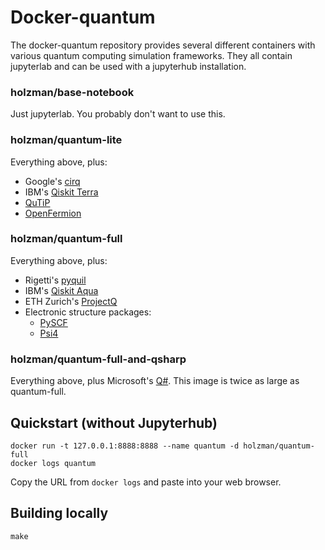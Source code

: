 # Docker-quantum

The docker-quantum repository provides several different containers with various
quantum computing simulation frameworks. They all contain jupyterlab and can be used
with a jupyterhub installation.

### holzman/base-notebook

Just jupyterlab. You probably don't want to use this.

### holzman/quantum-lite

Everything above, plus:

* Google's [cirq](https://github.com/quantumlib/cirq)
* IBM's [Qiskit Terra](https://qiskit.org/terra)
* [QuTiP](https://qutip.org)
* [OpenFermion](https://github.com/quantumlib/OpenFermion)


### holzman/quantum-full

Everything above, plus:

* Rigetti's [pyquil](https://github.com/rigetticomputing/pyquil)
* IBM's [Qiskit Aqua](https://qiskit.org/aqua)
* ETH Zurich's [ProjectQ](https://projectq.ch)
* Electronic structure packages:
    * [PySCF](https://github.com/sunqm/pyscf)
	* [Psi4](https://www.psicode.org)

### holzman/quantum-full-and-qsharp

Everything above, plus Microsoft's [Q#](https://docs.microsoft.com/en-us/quantum/). This image is twice as large as quantum-full.

## Quickstart (without Jupyterhub)

```
docker run -t 127.0.0.1:8888:8888 --name quantum -d holzman/quantum-full
docker logs quantum
```

Copy the URL from `docker logs` and paste into your web browser.

## Building locally

```
make
```





